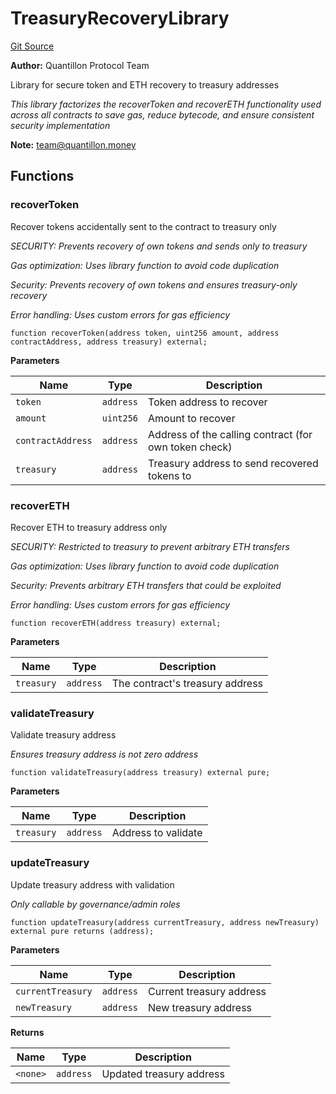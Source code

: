 # TreasuryRecoveryLibrary
[Git Source](https://github.com/Quantillon-Labs/smart-contracts/quantillon-protocol/blob/3822e8b8c39dab806b39c3963ee691f29eecba69/src/libraries/TreasuryRecoveryLibrary.sol)

**Author:**
Quantillon Protocol Team

Library for secure token and ETH recovery to treasury addresses

*This library factorizes the recoverToken and recoverETH functionality used across all contracts
to save gas, reduce bytecode, and ensure consistent security implementation*

**Note:**
team@quantillon.money


## Functions
### recoverToken

Recover tokens accidentally sent to the contract to treasury only

*SECURITY: Prevents recovery of own tokens and sends only to treasury*

*Gas optimization: Uses library function to avoid code duplication*

*Security: Prevents recovery of own tokens and ensures treasury-only recovery*

*Error handling: Uses custom errors for gas efficiency*


```solidity
function recoverToken(address token, uint256 amount, address contractAddress, address treasury) external;
```
**Parameters**

|Name|Type|Description|
|----|----|-----------|
|`token`|`address`|Token address to recover|
|`amount`|`uint256`|Amount to recover|
|`contractAddress`|`address`|Address of the calling contract (for own token check)|
|`treasury`|`address`|Treasury address to send recovered tokens to|


### recoverETH

Recover ETH to treasury address only

*SECURITY: Restricted to treasury to prevent arbitrary ETH transfers*

*Gas optimization: Uses library function to avoid code duplication*

*Security: Prevents arbitrary ETH transfers that could be exploited*

*Error handling: Uses custom errors for gas efficiency*


```solidity
function recoverETH(address treasury) external;
```
**Parameters**

|Name|Type|Description|
|----|----|-----------|
|`treasury`|`address`|The contract's treasury address|


### validateTreasury

Validate treasury address

*Ensures treasury address is not zero address*


```solidity
function validateTreasury(address treasury) external pure;
```
**Parameters**

|Name|Type|Description|
|----|----|-----------|
|`treasury`|`address`|Address to validate|


### updateTreasury

Update treasury address with validation

*Only callable by governance/admin roles*


```solidity
function updateTreasury(address currentTreasury, address newTreasury) external pure returns (address);
```
**Parameters**

|Name|Type|Description|
|----|----|-----------|
|`currentTreasury`|`address`|Current treasury address|
|`newTreasury`|`address`|New treasury address|

**Returns**

|Name|Type|Description|
|----|----|-----------|
|`<none>`|`address`|Updated treasury address|



